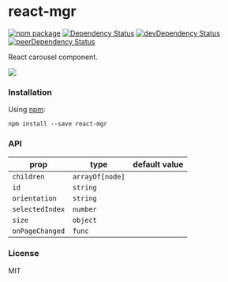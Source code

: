 # react-mgr

[![npm package](https://badge.fury.io/js/react-mgr.svg)](https://www.npmjs.org/package/react-mgr)
[![Dependency Status](https://david-dm.org/opensource-cards/react-mgr.svg)](https://david-dm.org/opensource-cards/react-mgr)
[![devDependency Status](https://david-dm.org/opensource-cards/react-mgr/dev-status.svg)](https://david-dm.org/opensource-cards/react-mgr#info=devDependencies)
[![peerDependency Status](https://david-dm.org/opensource-cards/react-mgr/peer-status.svg)](https://david-dm.org/opensource-cards/react-mgr#info=peerDependencies)

React carousel component.

![](https://github.com/opensource-cards/react-mgr/blob/master/demo.gif)

### Installation

Using [npm](https://www.npmjs.com/):

```
npm install --save react-mgr
```

### API

prop            | type                         | default value
----------------|------------------------------|--------------
`children`      | `arrayOf[node]`              |
`id`            | `string`                     |
`orientation`   | `string`                     |
`selectedIndex` | `number`                     |
`size`          | `object`                     |
`onPageChanged` | `func`                       |

### License

MIT
